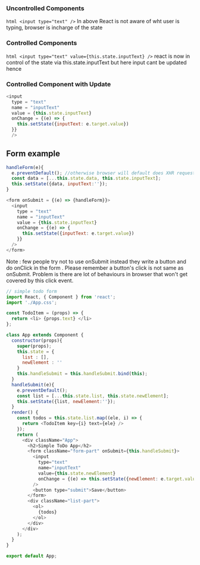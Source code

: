 ### Uncontrolled Components
``` html <input type="text" /> ```
In above React is not aware of wht user is typing, browser is incharge of the state

### Controlled Components
``` html <input type="text" value={this.state.inputText} /> ```
react is now in control of the state via this.state.inputText but here input cant be updated
hence

### Controlled Component with Update
``` javascript
<input
  type = "text"
  name = "inputText"
  value = {this.state.inputText}
  onChange = {(e) => {
    this.setState({inputText: e.target.value})
  }}
  />
  ```
  ## Form example
  ``` javascript
  handleForm(e){
    e.preventDefault(); //otherwise browser will default does XHR request and that changes over all state
    const data = [...this.state.data, this.state.inputText];
    this.setState({data, inputText:''});
  }
  
  <form onSubmit = {(e) => {handleForm}}>
    <input
      type = "text"
      name = "inputText"
      value = {this.state.inputText}
      onChange = {(e) => {
        this.setState({inputText: e.target.value})
      }}
    />
  </form>
  ```
Note : few people try not to use onSubmit instead they write a button and do onClick in the form .
Please remember a button's click is not same as onSubmit. Problem is there are lot of behaviours in browser that won't get covered by this click event.

``` javascript
// simple todo form
import React, { Component } from 'react';
import './App.css';

const TodoItem = (props) => {
  return <li> {props.text} </li>
};

class App extends Component {
  constructor(props){
    super(props);
    this.state = {
      list : [],
      newElement : ''
    }
    this.handleSubmit = this.handleSubmit.bind(this);
  }
  handleSubmit(e){
    e.preventDefault();
    const list = [...this.state.list, this.state.newElement];
    this.setState({list, newElement:''});
  }
  render() {
    const todos = this.state.list.map((ele, i) => {
      return <TodoItem key={i} text={ele} />
    });
    return (
      <div className="App">
        <h2>Simple ToDo App</h2>
        <form className="form-part" onSubmit={this.handleSubmit}>
          <input
            type="text"
            name="inputText"
            value={this.state.newElement}
            onChange = {(e) => this.setState({newElement: e.target.value})}
          />
          <button type="submit">Save</button>
        </form>
        <div className="list-part">
          <ol>
            {todos}
          </ol>
        </div>
      </div>
    );
  }
}

export default App;
```
